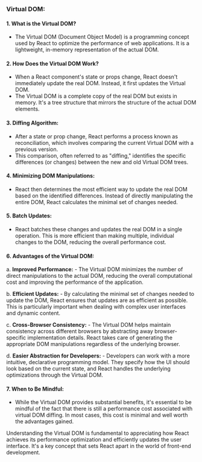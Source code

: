 ### Virtual DOM:

#### 1. **What is the Virtual DOM?**
   - The Virtual DOM (Document Object Model) is a programming concept used by React to optimize the performance of web applications. It is a lightweight, in-memory representation of the actual DOM.

#### 2. **How Does the Virtual DOM Work?**
   - When a React component's state or props change, React doesn't immediately update the real DOM. Instead, it first updates the Virtual DOM.
   - The Virtual DOM is a complete copy of the real DOM but exists in memory. It's a tree structure that mirrors the structure of the actual DOM elements.

#### 3. **Diffing Algorithm:**
   - After a state or prop change, React performs a process known as reconciliation, which involves comparing the current Virtual DOM with a previous version.
   - This comparison, often referred to as "diffing," identifies the specific differences (or changes) between the new and old Virtual DOM trees.

#### 4. **Minimizing DOM Manipulations:**
   - React then determines the most efficient way to update the real DOM based on the identified differences. Instead of directly manipulating the entire DOM, React calculates the minimal set of changes needed.

#### 5. **Batch Updates:**
   - React batches these changes and updates the real DOM in a single operation. This is more efficient than making multiple, individual changes to the DOM, reducing the overall performance cost.

#### 6. **Advantages of the Virtual DOM:**

   a. **Improved Performance:**
      - The Virtual DOM minimizes the number of direct manipulations to the actual DOM, reducing the overall computational cost and improving the performance of the application.

   b. **Efficient Updates:**
      - By calculating the minimal set of changes needed to update the DOM, React ensures that updates are as efficient as possible. This is particularly important when dealing with complex user interfaces and dynamic content.

   c. **Cross-Browser Consistency:**
      - The Virtual DOM helps maintain consistency across different browsers by abstracting away browser-specific implementation details. React takes care of generating the appropriate DOM manipulations regardless of the underlying browser.

   d. **Easier Abstraction for Developers:**
      - Developers can work with a more intuitive, declarative programming model. They specify how the UI should look based on the current state, and React handles the underlying optimizations through the Virtual DOM.

#### 7. **When to Be Mindful:**
   - While the Virtual DOM provides substantial benefits, it's essential to be mindful of the fact that there is still a performance cost associated with virtual DOM diffing. In most cases, this cost is minimal and well worth the advantages gained.

Understanding the Virtual DOM is fundamental to appreciating how React achieves its performance optimization and efficiently updates the user interface. It's a key concept that sets React apart in the world of front-end development.
